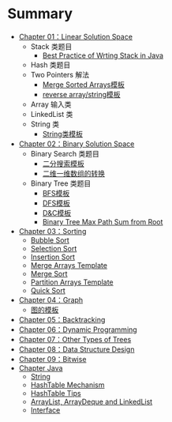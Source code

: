 # Summary

* [Chapter 01：Linear Solution Space](ch01.md)
	* Stack 类题目
		* [Best Practice of Wrting Stack in Java](ch01/stack/bestpractice.md)
	* Hash 类题目
	* Two Pointers 解法
		* [Merge Sorted Arrays模板](ch01/twopointer/mergeSortedArrays.md)
		* [reverse array/string模板](ch01/twopointer/reverseTemplate.md)
	* Array 输入类
	* LinkedList 类
	* String 类
		* [String类模板](ch01/string/template.md)
* [Chapter 02：Binary Solution Space](ch02.md)
	* Binary Search 类题目
		* [二分搜索模板](ch02/binarySearch/template.md)
		* [二维一维数组的转换](ch02/binarySearch/2D-1D.md)
	* Binary Tree 类题目
		* [BFS模板](ch02/binaryTree/bfs.md)
		* [DFS模板](ch02/binaryTree/dfs.md)
		* [D&C模板](ch02/binaryTree/d&c.md)
		* [Binary Tree Max Path Sum from Root](ch02/binaryTree/binaryTreeMaxPathSumFromRoot.md)
* [Chapter 03：Sorting](ch03.md)
	* [Bubble Sort](ch03/bubbleSort.md)
	* [Selection Sort](ch03/selectionSort.md)
	* [Insertion Sort](ch03/insertionSort.md)
	* [Merge Arrays Template](ch03/mergeArray.md)
	* [Merge Sort](ch03/mergeSort.md)
	* [Partition Arrays Template](ch03/partitionArray.md)
	* [Quick Sort](ch03/quickSort.md)
* [Chapter 04：Graph](ch04.md)
	* [图的模板](ch04/templates.md)
* [Chapter 05：Backtracking](ch05.md)
* [Chapter 06：Dynamic Programming](ch06.md)
* [Chapter 07：Other Types of Trees](ch07.md)
* [Chapter 08：Data Structure Design](ch08.md)
* [Chapter 09：Bitwise](ch09.md)
* [Chapter Java](ch-java.md)
	* [String](ch-java/string.md)
	* [HashTable Mechanism](ch-java/hashTableMechanism.md)
	* [HashTable Tips](ch-java/hashTableTips.md)
	* [ArrayList, ArrayDeque and LinkedList](ch-java/arrayListAndArrayDeque.md)
	* [Interface](ch-java/interface.md)



